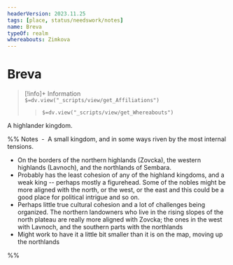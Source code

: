 ```yaml
---
headerVersion: 2023.11.25
tags: [place, status/needswork/notes]
name: Breva
typeOf: realm
whereabouts: Zimkova
---
```

# Breva
>[!info]+ Information  
> `$=dv.view("_scripts/view/get_Affiliations")`  
>> `$=dv.view("_scripts/view/get_Whereabouts")`

A highlander kingdom.

%% Notes 
 -    A small kingdom, and in some ways riven by the most internal tensions.     
-   On the borders of the northern highlands (Zovcka), the western highlands (Lavnoch), and the northlands of Sembara.    
-   Probably has the least cohesion of any of the highland kingdoms, and a weak king -- perhaps mostly a figurehead. Some of the nobles might be more aligned with the north, or the west, or the east and this could be a good place for political intrigue and so on.    
-   Perhaps little true cultural cohesion and a lot of challenges being organized. The northern landowners who live in the rising slopes of the north plateau are really more aligned with Zovcka; the ones in the west with Lavnoch, and the southern parts with the northlands    
-   Might work to have it a little bit smaller than it is on the map, moving up the northlands

%%



